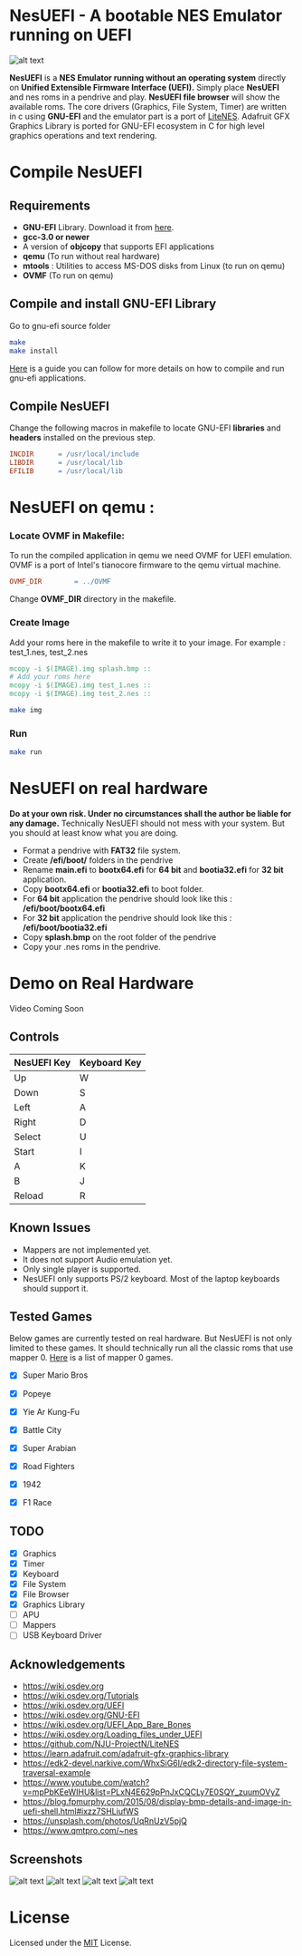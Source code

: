 # NesUEFI - A bootable NES Emulator running on UEFI

![alt text](/splash.bmp "splash")

**NesUEFI** is a **NES Emulator running without an operating system** directly on **Unified Extensible Firmware Interface (UEFI).** Simply place **NesUEFI** and nes roms in a pendrive and play.  **NesUEFI file browser**  will show the available roms. The core drivers (Graphics, File System, Timer) are written in c using **GNU-EFI** and the emulator part is a port of [LiteNES](https://github.com/NJU-ProjectN/LiteNES). Adafruit GFX Graphics Library is ported for GNU-EFI ecosystem in C for high level graphics operations and text rendering. 

# Compile NesUEFI
## Requirements

- **GNU-EFI** Library. Download it from [here](https://sourceforge.net/projects/gnu-efi/).
- **gcc-3.0 or newer**
- A version of **objcopy** that supports EFI applications
- **qemu** (To run without real hardware)
- **mtools** : Utilities to access MS-DOS disks from Linux (to run on qemu)
- **OVMF** (To run on qemu)


## Compile and install GNU-EFI Library
Go to gnu-efi source folder
```bash
make
make install
```
[Here](compile_guide.md) is a guide you can follow for more details on how to compile and run gnu-efi applications.
 
## Compile NesUEFI
Change the following macros in makefile to locate GNU-EFI **libraries** and **headers** installed on the previous step.

```makefile
INCDIR		= /usr/local/include
LIBDIR		= /usr/local/lib
EFILIB		= /usr/local/lib
```

# NesUEFI on qemu :

### Locate OVMF  in Makefile:
To run the compiled application in qemu we need OVMF for UEFI emulation. OVMF is a port of Intel's tianocore firmware to the qemu virtual machine.
```makefile
OVMF_DIR		= ../OVMF
```
Change **OVMF_DIR** directory in the makefile.

### Create Image
Add your roms here in the makefile to write it to your image. For example : test_1.nes, test_2.nes
```makefile
mcopy -i $(IMAGE).img splash.bmp ::
# Add your roms here
mcopy -i $(IMAGE).img test_1.nes ::
mcopy -i $(IMAGE).img test_2.nes ::
```
```bash
make img
```

### Run
```bash
make run
```
# NesUEFI on real hardware
**Do at your own risk. Under no circumstances shall the author be liable for any damage.** 
Technically NesUEFI should not mess with your system. But you should at least know what you are doing. 

- Format a pendrive with **FAT32** file system.
- Create **/efi/boot/** folders in the pendrive
- Rename **main.efi** to **bootx64.efi** for **64 bit** and **bootia32.efi** for **32 bit** application.
- Copy **bootx64.efi** or **bootia32.efi** to boot folder.
- For **64 bit** application the pendrive should look like this : **/efi/boot/bootx64.efi** 
- For **32 bit** application the pendrive should look like this : **/efi/boot/bootia32.efi** 
- Copy **splash.bmp** on the root folder of the pendrive
- Copy your .nes roms in the pendrive.

# Demo on Real Hardware
Video Coming Soon
## Controls 
| NesUEFI Key | Keyboard Key |  
| ----------- | ----------- |  
| Up | W |
| Down | S |
| Left | A |
| Right | D |
| Select | U |
| Start | I |
| A | K |
| B | J |
| Reload | R |
## Known Issues
- Mappers are not implemented yet. 
- It does not support Audio emulation yet. 
- Only single player is supported. 
- NesUEFI only supports PS/2 keyboard. Most of the laptop keyboards should support it.

## Tested Games
Below games are currently tested on real hardware. But NesUEFI is not only limited to these games. It should technically run all the classic roms that use mapper 0. [Here](https://nesdir.github.io/mapper0.html) is a list of mapper 0 games.
- [x] Super Mario Bros
- [x] Popeye
- [x] Yie Ar Kung-Fu
- [x] Battle City
- [x] Super Arabian
- [x] Road Fighters
- [x] 1942
- [x] F1 Race


## TODO
- [x] Graphics
- [x] Timer
- [x] Keyboard
- [x] File System
- [x] File Browser
- [x] Graphics Library
- [ ] APU
- [ ] Mappers
- [ ] USB Keyboard Driver

## Acknowledgements
- https://wiki.osdev.org
- https://wiki.osdev.org/Tutorials
- https://wiki.osdev.org/UEFI
- https://wiki.osdev.org/GNU-EFI
- https://wiki.osdev.org/UEFI_App_Bare_Bones
- https://wiki.osdev.org/Loading_files_under_UEFI
- https://github.com/NJU-ProjectN/LiteNES
- https://learn.adafruit.com/adafruit-gfx-graphics-library
- https://edk2-devel.narkive.com/WhxSiG6I/edk2-directory-file-system-traversal-example
- https://www.youtube.com/watch?v=mpPbKEeWIHU&list=PLxN4E629pPnJxCQCLy7E0SQY_zuumOVyZ
- https://blog.fpmurphy.com/2015/08/display-bmp-details-and-image-in-uefi-shell.html#ixzz7SHLiufWS
- https://unsplash.com/photos/UqRnUzV5pjQ
- https://www.qmtpro.com/~nes

## Screenshots

![alt text](/screenshots/0.png "Menu")
![alt text](/screenshots/1.png "Super Mario")
![alt text](/screenshots/2.png "Super Arabian")
![alt text](/screenshots/3.png "1942")

# License 
Licensed under the [MIT](https://github.com/shadlyd15/NesUEFI/blob/master/LICENSE) License.
